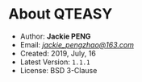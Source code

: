 
# About QTEASY

- Author: **Jackie PENG**
- Email: *jackie_pengzhao@163.com*
- Created: 2019, July, 16
- Latest Version: `1.1.1`
- License: BSD 3-Clause
